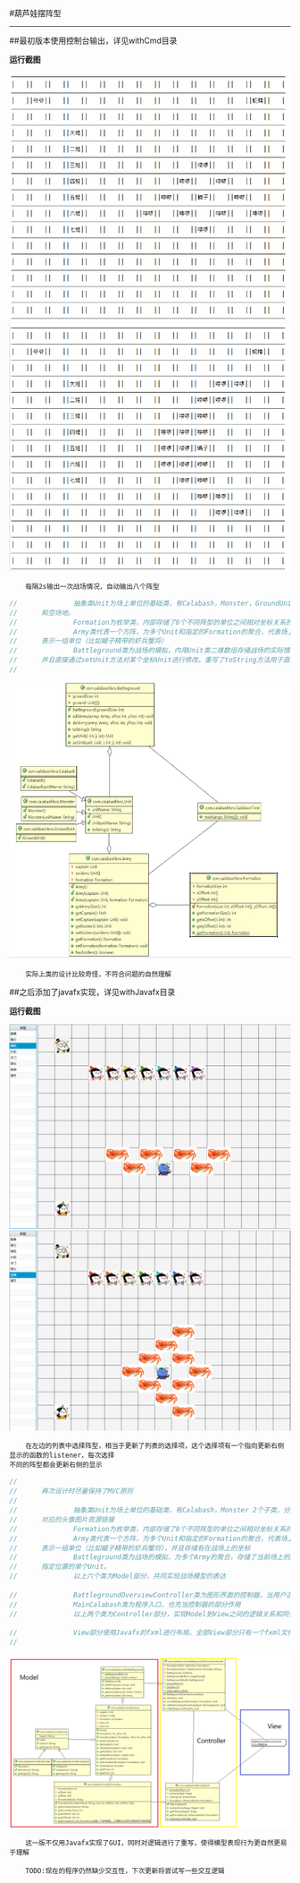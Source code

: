 #葫芦娃摆阵型


----------
##最初版本使用控制台输出，详见withCmd目录

**运行截图**

![shot1](./images/runtimeshot1.png)
![shot2](./images/runtimeshot2.png)
		
		每隔2s输出一次战场情况，自动输出八个阵型

``` java
//				抽象类Unit为场上单位的基础类，有Calabash，Monster，GroundUnit三个子类，分别代表葫芦娃阵营单位，妖精阵营单位
//		和空场地。
//				Formation为枚举类，内部存储了8个不同阵型的单位之间相对坐标关系的信息
//				Army类代表一个方阵，为多个Unit和指定的Formation的聚合，代表场上的一个方阵，既可表示单个单位（比如爷爷）也可
//		表示一组单位（比如蝎子精带的虾兵蟹将）
//				Battleground类为战场的模拟，内用Unit类二维数组存储战场的实际情况，依赖于addArmy和delArmy对战场情况进行操作
//		并且直接通过setUnit方法对某个坐标Unit进行修改。重写了toString方法用于直接在控制台输出战场情况
//				
```

![uml1](./images/CalabashUML.jpg)

		实际上类的设计比较奇怪，不符合问题的自然理解


##之后添加了javafx实现，详见withJavafx目录

**运行截图**

![shot3](./images/runtimeshot3.png)
![shot4](./images/runtimeshot4.png)

		在左边的列表中选择阵型，相当于更新了列表的选择项，这个选择项有一个指向更新右侧显示的函数的listener，每次选择
	不同的阵型都会更新右侧的显示
	
``` java
//
//		再次设计时尽量保持了MVC原则
//
//				抽象类Unit为场上单位的基础类，有Calabash，Monster 2个子类，分别代表葫芦娃阵营单位，妖精阵营单位，内部存储
//		对应的头像图片资源链接
//				Formation为枚举类，内部存储了8个不同阵型的单位之间相对坐标关系的信息
//				Army类代表一个方阵，为多个Unit和指定的Formation的聚合，代表场上的一个部队，既可表示单个单位（比如爷爷）也可
//		表示一组单位（比如蝎子精带的虾兵蟹将），并且存储有在战场上的坐标
//				Battleground类为战场的模拟，为多个Army的聚合，存储了当前场上的所有部队情况，只能操作Army，无法再直接更改
//		指定位置的单个Unit。
//				以上六个类为Model部分，共同实现战场模型的表达

//				BattlegroundOverviewController类为图形界面的控制器，当用户选择某个阵型时，显示该阵型的对峙情况
//				MainCalabash类为程序入口，也充当控制器的部分作用
//				以上两个类为Controller部分，实现Model到View之间的逻辑关系和同步监听

//				View部分使用Javafx的fxml进行布局，全部View部分只有一个fxml文件，由Controller在运行时进行加载。
//				
```

![uml2](./images/JavafxCalabashUML.png)

		这一版不仅用Javafx实现了GUI，同时对逻辑进行了重写，使得模型表现行为更自然更易于理解
		
		TODO:现在的程序仍然缺少交互性，下次更新将尝试写一些交互逻辑